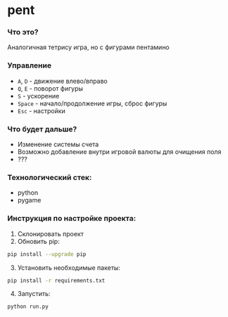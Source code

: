 # pent

### Что это? 
Аналогичная тетрису игра, но с фигурами пентамино

### Управление
- `A`, `D` - движение влево/вправо
- `Q`, `E` - поворот фигуры
- `S` - ускорение
- `Space` - начало/продолжение игры, сброс фигуры
- `Esc` - настройки

### Что будет дальше?
- Изменение системы счета
- Возможно добавление внутри игровой валюты для очищения поля
- ???

### Технологичеcкий стек:
- python
- pygame

### Инструкция по настройке проекта:
1. Склонировать проект
2. Обновить pip: 
```bash
pip install --upgrade pip
```
3. Установить необходимые пакеты: 
```bash
pip install -r requirements.txt
```
4. Запустить:
```bash
python run.py
```
